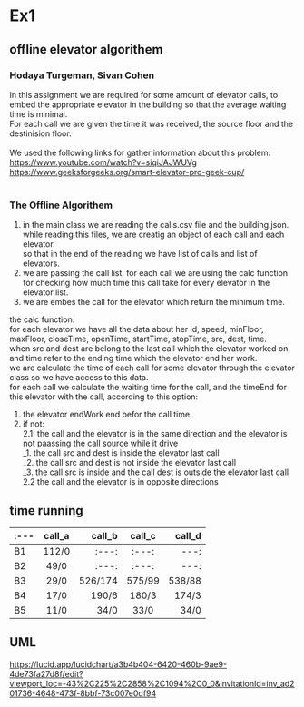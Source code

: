 # Ex1
## offline elevator algorithem <br>
### Hodaya Turgeman, Sivan Cohen <br>

In this assignment we are required for some amount of elevator calls, to embed the appropriate elevator in the building so that the average waiting time is minimal.\
For each call we are given the time it was received, the source floor and the destinision floor.\
<br>
We used the following links for gather information about this problem: <br>
https://www.youtube.com/watch?v=siqiJAJWUVg <br>
https://www.geeksforgeeks.org/smart-elevator-pro-geek-cup/
<br>
<br>
### The Offline Algorithem <br>
1. in the main class we are reading the calls.csv file and the building.json. <br>
while reading this files, we are creatig an object of each call and each elevator. <br>
so that in the end of the reading we have list of calls and list of elevators. <br>
2. we are passing the call list. for each call we are using the calc function for checking how much time this call take for every elevator in the elevator list. <br>
3. we are embes the call for the elevator which return the minimum time.

the calc function: <br>
for each elevator we have all the data about her id, speed, minFloor, maxFloor, closeTime, openTime, startTime, stopTime, src, dest, time. <br>
when src and dest are belong to the last call which the elevator worked on, and time refer to the ending time which the elevator end her work. <br>
we are calculate the time of each call for some elevator through the elevator class so we have access to this data. <br>
for each call we calculate the waiting time for the call, and the timeEnd for this elevator with the call, according to this option: <br>
1. the elevator endWork end befor the call time. <br>
2. if not: <br>
2.1: the call and the elevator is in the same direction and the elevator is not paassing the call source while it drive <br>
_1. the call src and dest is inside the elevator last call <br>
_2. the call src and dest is not inside the elevator last call <br>
_3. the call src is inside and the call dest is outside the elevator last call <br>
2.2  the call and the elevator is in opposite directions <br>

## time running

| :---  | call_a  | call_b | call_c | call_d |
| :---         |     :---:      |          ---: |     :---:      |          ---: | 
| B1   | 112/0     |  :---:    |     :---:      |          ---: |
| B2     | 49/0      |  :---:      |     :---:      |          ---: |
| B3    | 29/0     | 526/174     |    575/99      |          538/88  |
| B4           | 17/0           | 190/6        | 180/3       |     174/3    |  
| B5           | 11/0           | 34/0         | 33/0        |     34/0     |

## UML
https://lucid.app/lucidchart/a3b4b404-6420-460b-9ae9-4de73fa27d8f/edit?viewport_loc=-43%2C225%2C2858%2C1094%2C0_0&invitationId=inv_ad201736-4648-473f-8bbf-73c007e0df94




